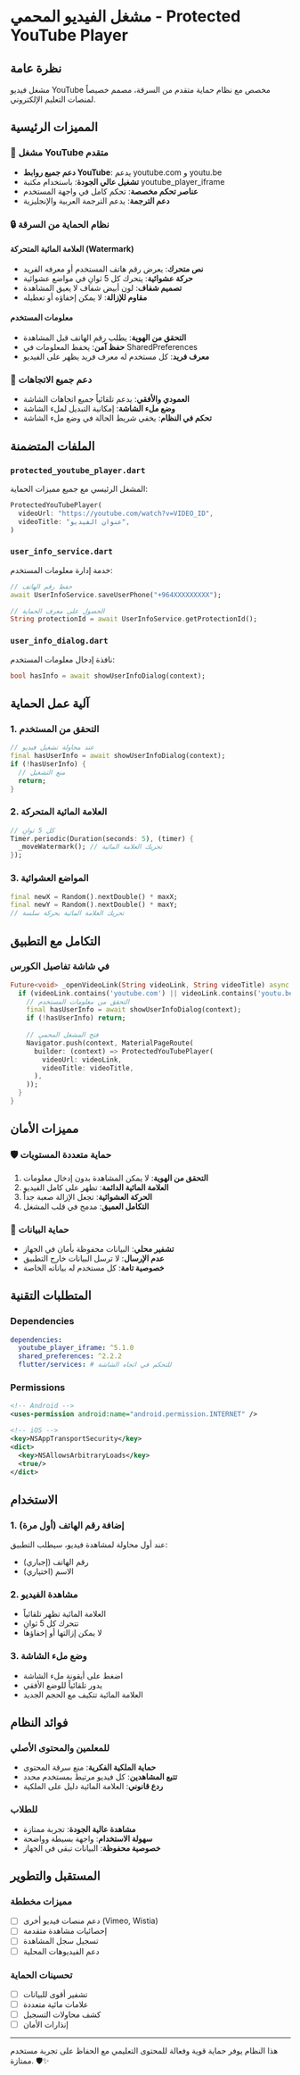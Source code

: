 # مشغل الفيديو المحمي - Protected YouTube Player

## نظرة عامة
مشغل فيديو YouTube مخصص مع نظام حماية متقدم من السرقة، مصمم خصيصاً لمنصات التعليم الإلكتروني.

## المميزات الرئيسية

### 🎥 مشغل YouTube متقدم
- **دعم جميع روابط YouTube**: يدعم youtube.com و youtu.be
- **تشغيل عالي الجودة**: باستخدام مكتبة youtube_player_iframe
- **عناصر تحكم مخصصة**: تحكم كامل في واجهة المستخدم
- **دعم الترجمة**: يدعم الترجمة العربية والإنجليزية

### 🔒 نظام الحماية من السرقة

#### العلامة المائية المتحركة (Watermark)
- **نص متحرك**: يعرض رقم هاتف المستخدم أو معرفه الفريد
- **حركة عشوائية**: يتحرك كل 5 ثوانِ في مواضع عشوائية
- **تصميم شفاف**: لون أبيض شفاف لا يعيق المشاهدة
- **مقاوم للإزالة**: لا يمكن إخفاؤه أو تعطيله

#### معلومات المستخدم
- **التحقق من الهوية**: يطلب رقم الهاتف قبل المشاهدة
- **حفظ آمن**: يحفظ المعلومات في SharedPreferences
- **معرف فريد**: كل مستخدم له معرف فريد يظهر على الفيديو

### 📱 دعم جميع الاتجاهات
- **العمودي والأفقي**: يدعم تلقائياً جميع اتجاهات الشاشة
- **وضع ملء الشاشة**: إمكانية التبديل لملء الشاشة
- **تحكم في النظام**: يخفي شريط الحالة في وضع ملء الشاشة

## الملفات المتضمنة

### `protected_youtube_player.dart`
المشغل الرئيسي مع جميع مميزات الحماية:
```dart
ProtectedYouTubePlayer(
  videoUrl: "https://youtube.com/watch?v=VIDEO_ID",
  videoTitle: "عنوان الفيديو",
)
```

### `user_info_service.dart`
خدمة إدارة معلومات المستخدم:
```dart
// حفظ رقم الهاتف
await UserInfoService.saveUserPhone("+964XXXXXXXXX");

// الحصول على معرف الحماية
String protectionId = await UserInfoService.getProtectionId();
```

### `user_info_dialog.dart`
نافذة إدخال معلومات المستخدم:
```dart
bool hasInfo = await showUserInfoDialog(context);
```

## آلية عمل الحماية

### 1. التحقق من المستخدم
```dart
// عند محاولة تشغيل فيديو
final hasUserInfo = await showUserInfoDialog(context);
if (!hasUserInfo) {
  // منع التشغيل
  return;
}
```

### 2. العلامة المائية المتحركة
```dart
// كل 5 ثوانِ
Timer.periodic(Duration(seconds: 5), (timer) {
  _moveWatermark(); // تحريك العلامة المائية
});
```

### 3. المواضع العشوائية
```dart
final newX = Random().nextDouble() * maxX;
final newY = Random().nextDouble() * maxY;
// تحريك العلامة المائية بحركة سلسة
```

## التكامل مع التطبيق

### في شاشة تفاصيل الكورس
```dart
Future<void> _openVideoLink(String videoLink, String videoTitle) async {
  if (videoLink.contains('youtube.com') || videoLink.contains('youtu.be')) {
    // التحقق من معلومات المستخدم
    final hasUserInfo = await showUserInfoDialog(context);
    if (!hasUserInfo) return;
    
    // فتح المشغل المحمي
    Navigator.push(context, MaterialPageRoute(
      builder: (context) => ProtectedYouTubePlayer(
        videoUrl: videoLink,
        videoTitle: videoTitle,
      ),
    ));
  }
}
```

## مميزات الأمان

### 🛡️ حماية متعددة المستويات
1. **التحقق من الهوية**: لا يمكن المشاهدة بدون إدخال معلومات
2. **العلامة المائية الدائمة**: تظهر على كامل الفيديو
3. **الحركة العشوائية**: تجعل الإزالة صعبة جداً
4. **التكامل العميق**: مدمج في قلب المشغل

### 🔐 حماية البيانات
- **تشفير محلي**: البيانات محفوظة بأمان في الجهاز
- **عدم الإرسال**: لا ترسل البيانات خارج التطبيق
- **خصوصية تامة**: كل مستخدم له بياناته الخاصة

## المتطلبات التقنية

### Dependencies
```yaml
dependencies:
  youtube_player_iframe: ^5.1.0
  shared_preferences: ^2.2.2
  flutter/services: # للتحكم في اتجاه الشاشة
```

### Permissions
```xml
<!-- Android -->
<uses-permission android:name="android.permission.INTERNET" />

<!-- iOS -->
<key>NSAppTransportSecurity</key>
<dict>
  <key>NSAllowsArbitraryLoads</key>
  <true/>
</dict>
```

## الاستخدام

### 1. إضافة رقم الهاتف (أول مرة)
عند أول محاولة لمشاهدة فيديو، سيطلب التطبيق:
- رقم الهاتف (إجباري)
- الاسم (اختياري)

### 2. مشاهدة الفيديو
- العلامة المائية تظهر تلقائياً
- تتحرك كل 5 ثوانِ
- لا يمكن إزالتها أو إخفاؤها

### 3. وضع ملء الشاشة
- اضغط على أيقونة ملء الشاشة
- يدور تلقائياً للوضع الأفقي
- العلامة المائية تتكيف مع الحجم الجديد

## فوائد النظام

### للمعلمين والمحتوى الأصلي
- **حماية الملكية الفكرية**: منع سرقة المحتوى
- **تتبع المشاهدين**: كل فيديو مرتبط بمستخدم محدد
- **ردع قانوني**: العلامة المائية دليل على الملكية

### للطلاب
- **مشاهدة عالية الجودة**: تجربة ممتازة
- **سهولة الاستخدام**: واجهة بسيطة وواضحة
- **خصوصية محفوظة**: البيانات تبقى في الجهاز

## المستقبل والتطوير

### مميزات مخططة
- [ ] دعم منصات فيديو أخرى (Vimeo, Wistia)
- [ ] إحصائيات مشاهدة متقدمة
- [ ] تسجيل سجل المشاهدة
- [ ] دعم الفيديوهات المحلية

### تحسينات الحماية
- [ ] تشفير أقوى للبيانات
- [ ] علامات مائية متعددة
- [ ] كشف محاولات التسجيل
- [ ] إنذارات الأمان

---

هذا النظام يوفر حماية قوية وفعالة للمحتوى التعليمي مع الحفاظ على تجربة مستخدم ممتازة. 🛡️✨
